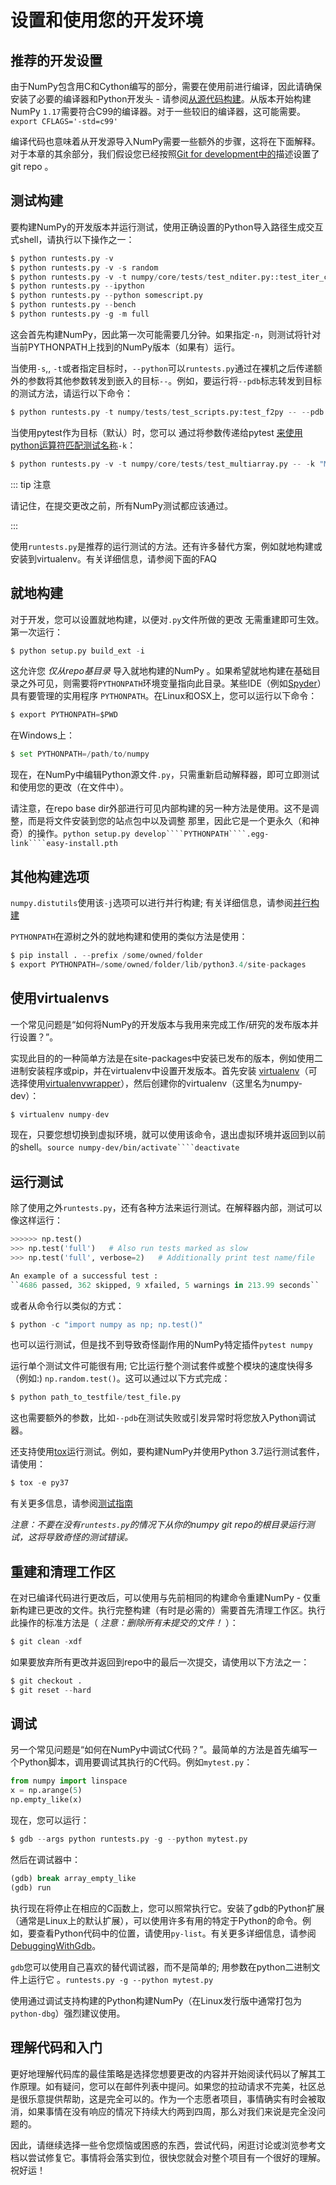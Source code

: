 # 设置和使用您的开发环境

## 推荐的开发设置

由于NumPy包含用C和Cython编写的部分，需要在使用前进行编译，因此请确保安装了必要的编译器和Python开发头 - 请参阅[从源代码构建](https://numpy.org/devdocs/user/building.html#building-from-source)。从版本开始构建NumPy ``1.17``需要符合C99的编译器。对于一些较旧的编译器，这可能需要。``export CFLAGS='-std=c99'``

编译代码也意味着从开发源导入NumPy需要一些额外的步骤，这将在下面解释。对于本章的其余部分，我们假设您已经按照[Git for development中的](gitwash/index.html#using-git)描述设置了git repo
 。

## 测试构建

要构建NumPy的开发版本并运行测试，使用正确设置的Python导入路径生成交互式shell，请执行以下操作之一：

``` python
$ python runtests.py -v
$ python runtests.py -v -s random
$ python runtests.py -v -t numpy/core/tests/test_nditer.py::test_iter_c_order
$ python runtests.py --ipython
$ python runtests.py --python somescript.py
$ python runtests.py --bench
$ python runtests.py -g -m full
```

这会首先构建NumPy，因此第一次可能需要几分钟。如果指定``-n``，则测试将针对当前PYTHONPATH上找到的NumPy版本（如果有）运行。

当使用``-s``,, ``-t``或者指定目标时，``--python``可以``runtests.py``通过在裸机之后传递额外的参数将其他参数转发到嵌入的目标``--``。例如，要运行将``--pdb``标志转发到目标的测试方法，请运行以下命令：

``` python
$ python runtests.py -t numpy/tests/test_scripts.py:test_f2py -- --pdb
```

当使用pytest作为目标（默认）时，您可以
 通过将参数传递给pytest [来使用python运算符匹配测试名称](https://docs.pytest.org/en/latest/usage.html#specifying-tests-selecting-tests)``-k``：

``` python
$ python runtests.py -v -t numpy/core/tests/test_multiarray.py -- -k "MatMul and not vector"
```

::: tip 注意

请记住，在提交更改之前，所有NumPy测试都应该通过。

:::

使用``runtests.py``是推荐的运行测试的方法。还有许多替代方案，例如就地构建或安装到virtualenv。有关详细信息，请参阅下面的FAQ

## 就地构建

对于开发，您可以设置就地构建，以便对``.py``文件所做的更改
 无需重建即可生效。第一次运行：

``` python
$ python setup.py build_ext -i
```

这允许您 *仅从repo基目录* 导入就地构建的NumPy 。如果希望就地构建在基础目录之外可见，则需要将``PYTHONPATH``环境变量指向此目录。某些IDE（例如[Spyder](https://www.spyder-ide.org/)）具有要管理的实用程序
 ``PYTHONPATH``。在Linux和OSX上，您可以运行以下命令：

``` python
$ export PYTHONPATH=$PWD
```

在Windows上：

``` python
$ set PYTHONPATH=/path/to/numpy
```

现在，在NumPy中编辑Python源文件``.py``，只需重新启动解释器，即可立即测试和使用您的更改（在文件中）。

请注意，在repo base dir外部进行可见内部构建的另一种方法是使用。这不是调整，而是将文件安装到您的站点包中以及调整
 那里，因此它是一个更永久（和神奇）的操作。``python setup.py develop````PYTHONPATH````.egg-link````easy-install.pth``

## 其他构建选项

``numpy.distutils``使用该``-j``选项可以进行并行构建; 有关详细信息，请参阅[并行构建](https://numpy.org/devdocs/user/building.html#parallel-builds)

``PYTHONPATH``在源树之外的就地构建和使用的类似方法是使用：

``` python
$ pip install . --prefix /some/owned/folder
$ export PYTHONPATH=/some/owned/folder/lib/python3.4/site-packages
```

## 使用virtualenvs 

一个常见问题是“如何将NumPy的开发版本与我用来完成工作/研究的发布版本并行设置？”。

实现此目的的一种简单方法是在site-packages中安装已发布的版本，例如使用二进制安装程序或pip，并在virtualenv中设置开发版本。首先安装
 [virtualenv](http://www.virtualenv.org/)（可选择使用[virtualenvwrapper](http://www.doughellmann.com/projects/virtualenvwrapper/)），然后创建你的virtualenv（这里名为numpy-dev）：

``` python
$ virtualenv numpy-dev
```

现在，只要您想切换到虚拟环境，就可以使用该命令，退出虚拟环境并返回到以前的shell。``source numpy-dev/bin/activate````deactivate``

## 运行测试

除了使用之外``runtests.py``，还有各种方法来运行测试。在解释器内部，测试可以像这样运行：

``` python
>>>>>> np.test()
>>> np.test('full')   # Also run tests marked as slow
>>> np.test('full', verbose=2)   # Additionally print test name/file

An example of a successful test :
``4686 passed, 362 skipped, 9 xfailed, 5 warnings in 213.99 seconds``
```

或者从命令行以类似的方式：

``` python
$ python -c "import numpy as np; np.test()"
```

也可以运行测试，但是找不到导致奇怪副作用的NumPy特定插件``pytest numpy``

运行单个测试文件可能很有用; 它比运行整个测试套件或整个模块的速度快得多（例如:) ``np.random.test()``。这可以通过以下方式完成：

``` python
$ python path_to_testfile/test_file.py
```

这也需要额外的参数，比如``--pdb``在测试失败或引发异常时将您放入Python调试器。

还支持使用[tox](https://tox.readthedocs.io/)运行测试。例如，要构建NumPy并使用Python 3.7运行测试套件，请使用：

``` python
$ tox -e py37
```

有关更多信息，请参阅[测试指南](https://numpy.org/devdocs/reference/testing.html#testing-guidelines)

 *注意：不要在没有``runtests.py``的情况下从你的numpy git repo的根目录运行测试，这将导致奇怪的测试错误。* 

## 重建和清理工作区

在对已编译代码进行更改后，可以使用与先前相同的构建命令重建NumPy  - 仅重新构建已更改的文件。执行完整构建（有时是必需的）需要首先清理工作区。执行此操作的标准方法是（ *注意：删除所有未提交的文件！* ）：

``` python
$ git clean -xdf
```

如果要放弃所有更改并返回到repo中的最后一次提交，请使用以下方法之一：

``` python
$ git checkout .
$ git reset --hard
```

## 调试

另一个常见问题是“如何在NumPy中调试C代码？”。最简单的方法是首先编写一个Python脚本，调用要调试其执行的C代码。例如``mytest.py``：

``` python
from numpy import linspace
x = np.arange(5)
np.empty_like(x)
```

现在，您可以运行：

``` python
$ gdb --args python runtests.py -g --python mytest.py
```

然后在调试器中：

``` python
(gdb) break array_empty_like
(gdb) run
```

执行现在将停止在相应的C函数上，您可以照常执行它。安装了gdb的Python扩展（通常是Linux上的默认扩展），可以使用许多有用的特定于Python的命令。例如，要查看Python代码中的位置，请使用``py-list``。有关更多详细信息，请参阅[DebuggingWithGdb](https://wiki.python.org/moin/DebuggingWithGdb)。

``gdb``您可以使用自己喜欢的替代调试器，而不是简单的; 用参数在python二进制文件上运行它
 。``runtests.py -g --python mytest.py``

使用通过调试支持构建的Python构建NumPy（在Linux发行版中通常打包为``python-dbg``）强烈建议使用。

## 理解代码和入门

更好地理解代码库的最佳策略是选择您想要更改的内容并开始阅读代码以了解其工作原理。如有疑问，您可以在邮件列表中提问。如果您的拉动请求不完美，社区总是很乐意提供帮助，这是完全可以的。作为一个志愿者项目，事情确实有时会被取消，如果事情在没有响应的情况下持续大约两到四周，那么对我们来说是完全没问题的。

因此，请继续选择一些令您烦恼或困惑的东西，尝试代码，闲逛讨论或浏览参考文档以尝试修复它。事情将会落实到位，很快您就会对整个项目有一个很好的理解。祝好运！
